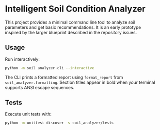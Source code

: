 # Intelligent Soil Condition Analyzer

This project provides a minimal command line tool to analyze soil parameters
and get basic recommendations. It is an early prototype inspired by the larger
blueprint described in the repository issues.

## Usage

Run interactively:

```bash
python -m soil_analyzer.cli --interactive
```

The CLI prints a formatted report using `format_report` from
`soil_analyzer.formatting`. Section titles appear in bold when your terminal
supports ANSI escape sequences.

## Tests

Execute unit tests with:

```bash
python -m unittest discover -s soil_analyzer/tests
```
